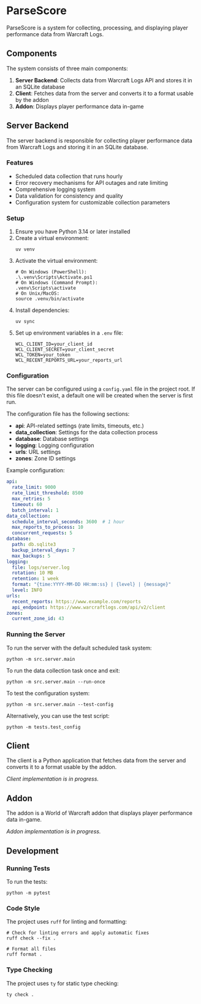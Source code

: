 # ParseScore

ParseScore is a system for collecting, processing, and displaying player performance data from Warcraft Logs.

## Components

The system consists of three main components:

1. **Server Backend**: Collects data from Warcraft Logs API and stores it in an SQLite database
2. **Client**: Fetches data from the server and converts it to a format usable by the addon
3. **Addon**: Displays player performance data in-game

## Server Backend

The server backend is responsible for collecting player performance data from Warcraft Logs and storing it in an SQLite
database.

### Features

- Scheduled data collection that runs hourly
- Error recovery mechanisms for API outages and rate limiting
- Comprehensive logging system
- Data validation for consistency and quality
- Configuration system for customizable collection parameters

### Setup

1. Ensure you have Python 3.14 or later installed
2. Create a virtual environment:
   ```
   uv venv
   ```
3. Activate the virtual environment:
   ```
   # On Windows (PowerShell):
   .\.venv\Scripts\Activate.ps1
   # On Windows (Command Prompt):
   .venv\Scripts\activate
   # On Unix/MacOS:
   source .venv/bin/activate
   ```
4. Install dependencies:
   ```
   uv sync
   ```
5. Set up environment variables in a `.env` file:
   ```
   WCL_CLIENT_ID=your_client_id
   WCL_CLIENT_SECRET=your_client_secret
   WCL_TOKEN=your_token
   WCL_RECENT_REPORTS_URL=your_reports_url
   ```

### Configuration

The server can be configured using a `config.yaml` file in the project root. If this file doesn't exist, a default one
will be created when the server is first run.

The configuration file has the following sections:

- **api**: API-related settings (rate limits, timeouts, etc.)
- **data_collection**: Settings for the data collection process
- **database**: Database settings
- **logging**: Logging configuration
- **urls**: URL settings
- **zones**: Zone ID settings

Example configuration:

```yaml
api:
  rate_limit: 9000
  rate_limit_threshold: 8500
  max_retries: 5
  timeout: 60
  batch_interval: 1
data_collection:
  schedule_interval_seconds: 3600  # 1 hour
  max_reports_to_process: 10
  concurrent_requests: 5
database:
  path: db.sqlite3
  backup_interval_days: 7
  max_backups: 5
logging:
  file: logs/server.log
  rotation: 10 MB
  retention: 1 week
  format: "{time:YYYY-MM-DD HH:mm:ss} | {level} | {message}"
  level: INFO
urls:
  recent_reports: https://www.example.com/reports
  api_endpoint: https://www.warcraftlogs.com/api/v2/client
zones:
  current_zone_id: 43
```

### Running the Server

To run the server with the default scheduled task system:

```
python -m src.server.main
```

To run the data collection task once and exit:

```
python -m src.server.main --run-once
```

To test the configuration system:

```
python -m src.server.main --test-config
```

Alternatively, you can use the test script:

```
python -m tests.test_config
```

## Client

The client is a Python application that fetches data from the server and converts it to a format usable by the addon.

*Client implementation is in progress.*

## Addon

The addon is a World of Warcraft addon that displays player performance data in-game.

*Addon implementation is in progress.*

## Development

### Running Tests

To run the tests:

```
python -m pytest
```

### Code Style

The project uses `ruff` for linting and formatting:

```
# Check for linting errors and apply automatic fixes
ruff check --fix .

# Format all files
ruff format .
```

### Type Checking

The project uses `ty` for static type checking:

```
ty check .
```
